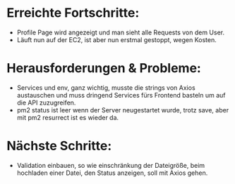 # Erreichte Fortschritte:
- Profile Page wird angezeigt und man sieht alle Requests von dem User.
- Läuft nun auf der EC2, ist aber nun erstmal gestoppt, wegen Kosten.

# Herausforderungen & Probleme:
- Services und env, ganz wichtig, musste die strings von Axios austauschen und muss dringend Services fürs Frontend basteln um auf die API zuzugreifen.
- pm2 status ist leer wenn der Server neugestartet wurde, trotz save, aber mit pm2 resurrect ist es wieder da.

# Nächste Schritte:
- Validation einbauen, so wie einschränkung der Dateigröße, beim hochladen einer Datei, den Status anzeigen, soll mit Axios gehen.